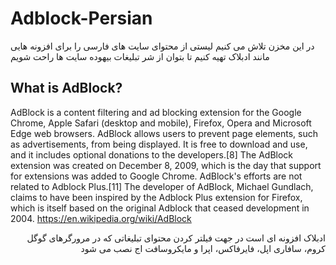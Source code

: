 # Adblock-Persian
در این مخزن تلاش می کنیم لیستی از محتوای سایت های فارسی را برای افزونه هایی مانند ادبلاک تهیه کنیم تا بتوان از شر تبلیغات بیهوده سایت ها راحت شویم


## What is AdBlock?

AdBlock is a content filtering and ad blocking extension for the Google Chrome, Apple Safari (desktop and mobile), Firefox, Opera and Microsoft Edge web browsers.
AdBlock allows users to prevent page elements, such as advertisements, from being displayed. It is free to download and use, and it includes optional donations to the developers.[8] The AdBlock extension was created on December 8, 2009, which is the day that support for extensions was added to Google Chrome.
AdBlock's efforts are not related to Adblock Plus.[11] The developer of AdBlock, Michael Gundlach, claims to have been inspired by the Adblock Plus extension for Firefox, which is itself based on the original Adblock that ceased development in 2004.
https://en.wikipedia.org/wiki/AdBlock
<div dir="rtl">
ادبلاک افزونه ای است در جهت فیلتر کردن محتوای تبلیغاتی که در مرورگرهای گوگل کروم، سافاری اپل، فایرفاکس، اپرا و مایکروسافت اج نصب می شود
</div>
